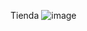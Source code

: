Tienda
![image](https://github.com/CharlyKrDev/proyectoFinal_KaarCarlos/assets/123911937/0c9401c1-3d0a-4c4c-b731-669846c48d68)

